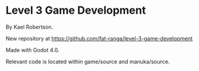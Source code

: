 # Level 3 Game Development

By Kael Robertson.

New repository at https://github.com/fat-ranga/level-3-game-development

Made with Godot 4.0.

Relevant code is located within game/source and manuka/source.
